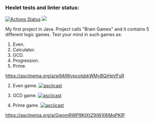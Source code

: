 ### Hexlet tests and linter status:
[![Actions Status](https://github.com/error4071/java-project-61/workflows/hexlet-check/badge.svg)](https://github.com/error4071/java-project-61/actions) <a href="https://codeclimate.com/github/error4071/java-project-61/maintainability"><img src="https://api.codeclimate.com/v1/badges/20302b324a1161512f16/maintainability" /></a>

My first project in Java. Project calls "Brain Games" and it contains 5 different logic games. Test your mind in such games as:

1. Even.
2. Calculator.
3. GCD.
4. Progression.
5. Prime. 

https://asciinema.org/a/w9AlWvpcolsbkWMyBQjHpVFsR

2. Even game.
[![asciicast](https://asciinema.org/a/w9AlWvpcolsbkWMyBQjHpVFsR.svg)](https://asciinema.org/a/w9AlWvpcolsbkWMyBQjHpVFsR)

3. GCD game.
[![asciicast](https://asciinema.org/a/PrXG0NyIT2CrRioqdSSjF2alD.svg)](https://asciinema.org/a/PrXG0NyIT2CrRioqdSSjF2alD)

5. Prime game.
[![asciicast](https://asciinema.org/a/GqEXQcUY7pODCn8a4cZHCiGAg.svg)](https://asciinema.org/a/GqEXQcUY7pODCn8a4cZHCiGAg)

https://asciinema.org/a/GwomRWP9KtXtZ9iWXRjMqPKlP

